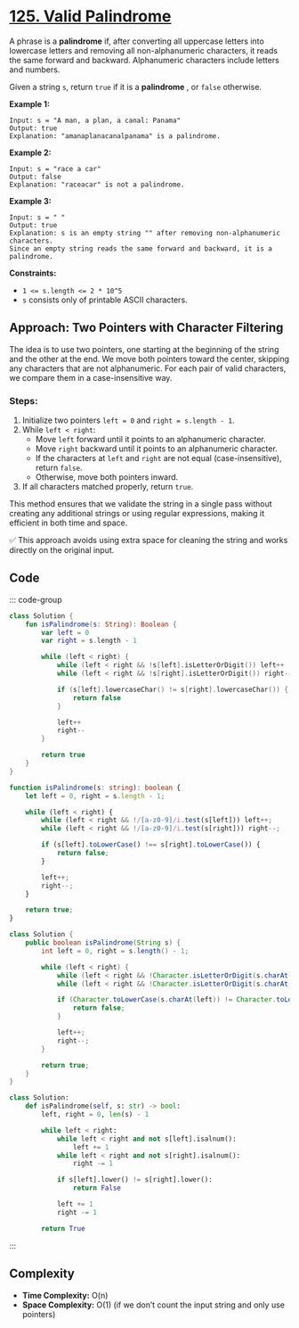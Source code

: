 # [125. Valid Palindrome](https://leetcode.com/problems/valid-palindrome/description/?envType=study-plan-v2&envId=top-interview-150)

A phrase is a **palindrome**  if, after converting all uppercase letters into lowercase letters and removing all non-alphanumeric characters, it reads the same forward and backward. Alphanumeric characters include letters and numbers.

Given a string <code>s</code>, return <code>true</code> if it is a **palindrome** , or <code>false</code> otherwise.

**Example 1:** 

```
Input: s = "A man, a plan, a canal: Panama"
Output: true
Explanation: "amanaplanacanalpanama" is a palindrome.
```

**Example 2:** 

```
Input: s = "race a car"
Output: false
Explanation: "raceacar" is not a palindrome.
```

**Example 3:** 

```
Input: s = " "
Output: true
Explanation: s is an empty string "" after removing non-alphanumeric characters.
Since an empty string reads the same forward and backward, it is a palindrome.
```

**Constraints:** 

- <code>1 <= s.length <= 2 * 10^5</code>
- <code>s</code> consists only of printable ASCII characters.

## Approach: Two Pointers with Character Filtering

The idea is to use two pointers, one starting at the beginning of the string and the other at the end. We move both pointers toward the center, skipping any characters that are not alphanumeric. For each pair of valid characters, we compare them in a case-insensitive way.

### Steps:
1. Initialize two pointers `left = 0` and `right = s.length - 1`.
2. While `left < right`:
   - Move `left` forward until it points to an alphanumeric character.
   - Move `right` backward until it points to an alphanumeric character.
   - If the characters at `left` and `right` are not equal (case-insensitive), return `false`.
   - Otherwise, move both pointers inward.
3. If all characters matched properly, return `true`.

This method ensures that we validate the string in a single pass without creating any additional strings or using regular expressions, making it efficient in both time and space.

✅ This approach avoids using extra space for cleaning the string and works directly on the original input.

## Code

::: code-group

```kotlin [Kotlin]
class Solution {
    fun isPalindrome(s: String): Boolean {
        var left = 0
        var right = s.length - 1

        while (left < right) {
            while (left < right && !s[left].isLetterOrDigit()) left++
            while (left < right && !s[right].isLetterOrDigit()) right--

            if (s[left].lowercaseChar() != s[right].lowercaseChar()) {
                return false
            }

            left++
            right--
        }

        return true
    }
}
```

```typescript [TypeScript]
function isPalindrome(s: string): boolean {
    let left = 0, right = s.length - 1;

    while (left < right) {
        while (left < right && !/[a-z0-9]/i.test(s[left])) left++;
        while (left < right && !/[a-z0-9]/i.test(s[right])) right--;

        if (s[left].toLowerCase() !== s[right].toLowerCase()) {
            return false;
        }

        left++;
        right--;
    }

    return true;
}
```

```java [Java]
class Solution {
    public boolean isPalindrome(String s) {
        int left = 0, right = s.length() - 1;

        while (left < right) {
            while (left < right && !Character.isLetterOrDigit(s.charAt(left))) left++;
            while (left < right && !Character.isLetterOrDigit(s.charAt(right))) right--;

            if (Character.toLowerCase(s.charAt(left)) != Character.toLowerCase(s.charAt(right))) {
                return false;
            }

            left++;
            right--;
        }

        return true;
    }
}
```

```python [Python]
class Solution:
    def isPalindrome(self, s: str) -> bool:
        left, right = 0, len(s) - 1

        while left < right:
            while left < right and not s[left].isalnum():
                left += 1
            while left < right and not s[right].isalnum():
                right -= 1

            if s[left].lower() != s[right].lower():
                return False

            left += 1
            right -= 1

        return True
```

:::



## Complexity

- **Time Complexity:** O(n)  
- **Space Complexity:** O(1) (if we don’t count the input string and only use pointers)

